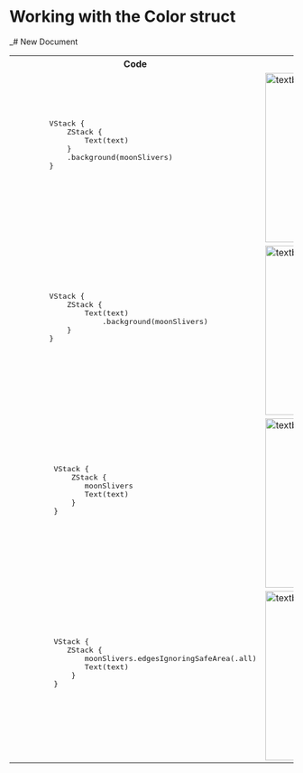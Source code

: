 # Working with the Color struct

_# New Document


<table>
    <tr>
        <th>
            Code
        </th>
        <th>
            Result
        </th>
    </tr>
    <tr>
        <td>
            <pre>
                <br/><br/><br/>        VStack {
            ZStack {
                Text(text)
            }
            .background(moonSlivers)
        }<br/><br/><br/><br/><br/>
            </pre>
        </td>
        <td>
<img width="300" alt="textbackground" src="https://user-images.githubusercontent.com/29441465/94733236-bea60c00-0367-11eb-9022-b5acb247d978.png"> 
    </tr>
    <tr>
        <td>
            <pre>
                <br/><br/><br/>        VStack {
            ZStack {
                Text(text)
                    .background(moonSlivers)
            }
        }<br/><br/><br/><br/><br/>
            </pre>
        </td>
        <td>
<img width="300" alt="textbackground2" src="https://user-images.githubusercontent.com/29441465/94733397-fd3bc680-0367-11eb-8f0e-e281c23586ca.png">
    </tr>
      </tr>
    <tr>
        <td>
            <pre>
                <br/><br/><br/>         VStack {
             ZStack {
                moonSlivers
                Text(text)
             }
         }<br/><br/><br/><br/><br/>
            </pre>
        </td>
        <td>
<img width="300" alt="textbackground3" src="https://user-images.githubusercontent.com/29441465/94733624-586db900-0368-11eb-88ba-76dfb9078d32.png">
    </tr>
        </tr>
      </tr>
    <tr>
        <td>
            <pre>
                <br/><br/><br/>         VStack {
            ZStack {
                moonSlivers.edgesIgnoringSafeArea(.all)
                Text(text)
             }
         }<br/><br/><br/><br/><br/>
            </pre>
        </td>
        <td>
<img width="300" alt= textbackground4" src="https://user-images.githubusercontent.com/29441465/94733628-5a377c80-0368-11eb-817d-196d78ac0851.png">
    </tr>
</table>
